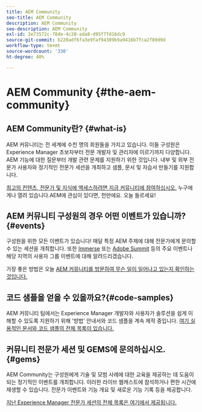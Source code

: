 ```yaml
---
title: AEM Community
seo-title: AEM Community
description: AEM Community
seo-description: AEM Community
exl-id: 2e73572c-78de-4c20-ada8-d95f7fd16dc9
source-git-commit: b220adf6fa3e9faf94389b9a9416b7fca2f89d9d
workflow-type: tm+mt
source-wordcount: '330'
ht-degree: 40%

---
```


# AEM Community {#the-aem-community}

## AEM Community란? {#what-is}

AEM 커뮤니티는 전 세계에 수천 명의 회원들을 가지고 있습니다. 이들 구성원은 Experience Manager 초보자부터 전문 개발자 및 관리자에 이르기까지 다양합니다.  AEM 기능에 대한 질문부터 개발 관련 문제를 지원하기 위한 것입니다. 내부 및 외부 전문가 사용자와 정기적인 전문가 세션을 개최하고 샘플, 문서 및 자습서 만들기를 지원합니다.

[최고의 컨텐츠, 전문가 및 지식에 액세스하려면 지금 커뮤니티에 참여하십시오.](https://forums.adobe.com/community/experience-cloud/marketing-cloud/experience-manager) 누구에게나 열려 있습니다.AEM에 관심이 있다면, 천만에요. 오늘 들르세요!

## AEM 커뮤니티 구성원의 경우 어떤 이벤트가 있습니까? {#events}

구성원을 위한 모든 이벤트가 있습니다! 매달 특정 AEM 주제에 대해 전문가에게 문의할 수 있는 세션을 개최합니다. 또한 [Immerse](http://help-forums.adobe.com/content/adobeforums/en/experience-manager-forum/adobe-experience-manager.topic.html/forum__fb7p-the_immerseagendai.html) 또는 [Adobe Summit](http://summit.adobe.com/na/?promoid=6JMR7JQY&amp;mv=other) 등의 주요 이벤트나 해당 지역의 사용자 그룹 이벤트에 대해 알려드리겠습니다.

가장 좋은 방법은 오늘 [AEM 커뮤니티를 방문하여 무슨 일이 일어나고 있는지 확인하는 것입니다.](http://help-forums.adobe.com/content/adobeforums/kr/experience-manager-forum/adobe-experience-manager.html)

## 코드 샘플을 얻을 수 있을까요?{#code-samples}

AEM 커뮤니티 팀에서는 Experience Manager 개발자와 사용자가 솔루션을 쉽게 이해할 수 있도록 지원하기 위해 &#39;방법&#39; 안내서와 코드 샘플을 계속 제작 중입니다. [여기 실용적인 문서와 코드 샘플의 전체 목록이 있습니다.](https://helpx.adobe.com/kr/experience-manager/topics/how-to.html)

## 커뮤니티 전문가 세션 및 GEMS에 문의하십시오. {#gems}

AEM Community는 구성원에게 기술 및 모범 사례에 대한 교육을 제공하는 데 도움이 되는 정기적인 이벤트를 개최합니다. 이러한 라이브 웹캐스트에 참석하거나 편한 시간에 재생할 수 있습니다. 전문가 이벤트와 기능 개요 및 새로운 기능 기록 등을 제공합니다.

[지난 Experience Manager 전문가 세션의 전체 목록은 여기에서 제공됩니다.](https://helpx.adobe.com/experience-manager/kt/eseminars/ask-the-expert/atace-index.html)
